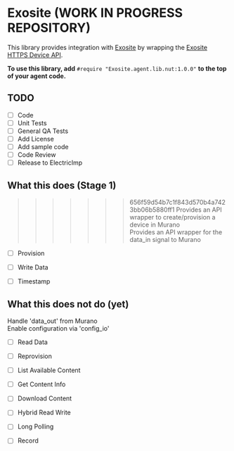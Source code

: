 # Exosite (WORK IN PROGRESS REPOSITORY)
This library provides integration with [Exosite](https://exosite.com/) by wrapping the [Exosite HTTPS Device API](http://docs.exosite.com/reference/products/device-api/http/).

**To use this library, add** `#require "Exosite.agent.lib.nut:1.0.0"` **to the top of your agent code.**

## TODO
- [ ] Code
- [ ] Unit Tests
- [ ] General QA Tests
- [ ] Add License
- [ ] Add sample code
- [ ] Code Review
- [ ] Release to ElectricImp

## What this does (Stage 1)
>>>>>>> 656f59d54b7c1f843d570b4a7423bb06b5880ff1
Provides an API wrapper to create/provision a device in Murano \
Provides an API wrapper for the data_in signal to Murano
- [ ] Provision
- [ ] Write Data
- [ ] Timestamp


## What this does not do (yet)
Handle 'data_out' from Murano \
Enable configuration via 'config_io'
- [ ] Read Data
- [ ] Reprovision
- [ ] List Available Content
- [ ] Get Content Info
- [ ] Download Content
- [ ] Hybrid Read Write
- [ ] Long Polling
- [ ] Record

